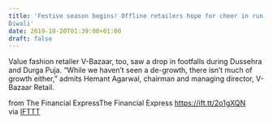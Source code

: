 ```yaml
---
title: 'Festive season begins! Offline retailers hope for cheer in run-up to
Diwali'
date: 2019-10-20T01:39:00+01:00
draft: false
---
```


Value fashion retailer V-Bazaar, too, saw a drop in footfalls during Dussehra and Durga Puja. “While we haven’t seen a de-growth, there isn’t much of growth either,” admits Hemant Agarwal, chairman and managing director, V-Bazaar Retail.  
  
from The Financial ExpressThe Financial Express https://ift.tt/2o1gXQN  
via [IFTTT](https://ifttt.com/?ref=da&site=blogger)